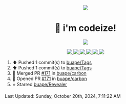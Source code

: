 <p align="center">
    <img src="https://avatars.githubusercontent.com/u/63158950?s=400&u=dd76c829ae30921e131dcbe7c830dc368e2d6e8a&v=4" />
</p>

<h1 align="center">
    👋 i'm codeize!
</h1>

<p align="center">
  <a href="https://skillicons.dev">
    <img align="center" src="https://skillicons.dev/icons?i=discord,bots,ts,nodejs,mysql,postgresql,react,nextjs,tailwindcss" />
  </a>
</p>

<p align="center">
  <a href="https://discord.com/users/668423998777982997">
    <img src="https://nocache.advaith.workers.dev?url=https://img.shields.io/endpoint?url=https://dev.discordprofiles.me/api/badge/status/668423998777982997?simple=true" />
    <img src="https://nocache.advaith.workers.dev?url=https://img.shields.io/endpoint?url=https://dev.discordprofiles.me/api/badge/vscode/668423998777982997" />
    <img src="https://nocache.advaith.workers.dev?url=https://img.shields.io/endpoint?url=https://dev.discordprofiles.me/api/badge/playing/668423998777982997" />
    <img src="https://nocache.advaith.workers.dev?url=https://img.shields.io/endpoint?url=https://dev.discordprofiles.me/api/badge/spotify/668423998777982997" />
    <img src="https://komarev.com/ghpvc/?username=codeize" />
    <img src="https://hits.link/hits?url=https%3A%2F%2Fgithub.com%2FCodeize" />
  </a>
</p>

<!--RECENT_ACTIVITY:start-->
1. ⬆️ Pushed 1 commit(s) to [buape/Tags](https://github.com/buape/Tags)<br>
2. ⬆️ Pushed 1 commit(s) to [buape/Tags](https://github.com/buape/Tags)<br>
3. 🎉 Merged PR [#171](https://github.com/buape/carbon/pull/171) in [buape/carbon](https://github.com/buape/carbon)<br>
4. 💪 Opened PR [#171](https://github.com/buape/carbon/pull/171) in [buape/carbon](https://github.com/buape/carbon)<br>
5. ⭐ Starred [buape/Revealer](https://github.com/buape/Revealer)<br>
<!--RECENT_ACTIVITY:end-->

<!--RECENT_ACTIVITY:last_update-->
Last Updated: Sunday, October 20th, 2024, 7:11:22 AM
<!--RECENT_ACTIVITY:last_update_end-->
